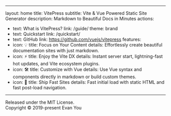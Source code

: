 <!-- # Instinct Bits

## Into the unknown

### Edu Sync
Free access to [EdySync](https://edx.instinctbits.com)  
Experience the intelligent model.

### IO
Free access to [io](https://io.insticntbits.com) 
Your free all-in-one AI tool -->

---
layout: home
title: VitePress
subtitle: Vite & Vue Powered Static Site Generator
description: Markdown to Beautiful Docs in Minutes
actions:
  - text: What is VitePress?
    link: /guide/
    theme: brand
  - text: Quickstart
    link: /quickstart/
  - text: GitHub
    link: https://github.com/vuejs/vitepress
features:
  - icon: 💡
    title: Focus on Your Content
    details: Effortlessly create beautiful documentation sites with just markdown.
  - icon: ⚡
    title: Enjoy the Vite DX
    details: Instant server start, lightning-fast hot updates, and Vite ecosystem plugins.
  - icon: 🛠
    title: Customize with Vue
    details: Use Vue syntax and components directly in markdown or build custom themes.
  - icon: 🚀
    title: Ship Fast Sites
    details: Fast initial load with static HTML and fast post-load navigation.
---

Released under the MIT License.  
Copyright © 2019-present Evan You
